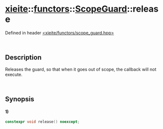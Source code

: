 # [xieite](../../../../../xieite.md)\:\:[functors](../../../../../functors.md)\:\:[ScopeGuard<Functor>](../../../scope_guard.md)\:\:release
Defined in header [<xieite/functors/scope_guard.hpp>](../../../../../../include/xieite/functors/scope_guard.hpp)

&nbsp;

## Description
Releases the guard, so that when it goes out of scope, the callback will not execute.

&nbsp;

## Synopsis
#### 1)
```cpp
constexpr void release() noexcept;
```

